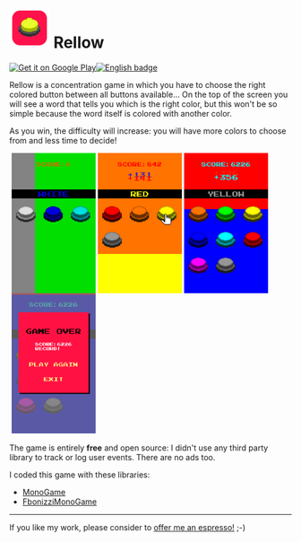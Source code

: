 # ![Logo](Rellow/Assets/_Other/Icon72x72.png) Rellow

<a href='https://play.google.com/store/apps/details?id=com.francescobonizzi.rellow&pcampaignid=MKT-Other-global-all-co-prtnr-py-PartBadge-Mar2515-1' style='float:left;'><img width="180" alt='Get it on Google Play' src='https://play.google.com/intl/en_us/badges/images/generic/en_badge_web_generic.png'/></a>

<a href='https://www.microsoft.com/store/apps/9N5JJ68QFBPB?ocid=badge'><img src='https://assets.windowsphone.com/85864462-9c82-451e-9355-a3d5f874397a/English_get-it-from-MS_InvariantCulture_Default.png' alt='English badge' style='height: 60px;'/></a>

Rellow is a concentration game in which you have to choose the right colored button between all buttons available... On the top of the screen you will see a word that tells you which is the right color, but this won't be so simple because the word itself is colored with another color.

As you win, the difficulty will increase: you will have more colors to choose from and less time to decide!

<img align="left" style="margin-left: 4px;" src="https://github.com/FrancescoBonizzi/Rellow/raw/master/Rellow/Assets/_Other/Screenshots/En/1.png" width="150">

<img align="left" style="margin-left: 4px;" src="https://github.com/FrancescoBonizzi/Rellow/raw/master/Rellow/Assets/_Other/Screenshots/En/2.png" width="150">

<img align="left" style="margin-left: 4px;" src="https://github.com/FrancescoBonizzi/Rellow/raw/master/Rellow/Assets/_Other/Screenshots/En/5.png" width="150">

<img style="margin-left: 4px;" src="https://github.com/FrancescoBonizzi/Rellow/raw/master/Rellow/Assets/_Other/Screenshots/En/7.png" width="150">


The game is entirely **free** and open source: I didn't use any third party library to track or log user events. There are no ads too.

I coded this game with these libraries:
- [MonoGame](https://github.com/MonoGame)
- [FbonizziMonoGame](https://github.com/FrancescoBonizzi/FbonizziMonoGame)

---

If you like my work, please consider to [offer me an espresso!](https://www.paypal.com/cgi-bin/webscr?cmd=_donations&business=DTT7P8N3TV7N6&currency_code=EUR&source=url) ;-)
